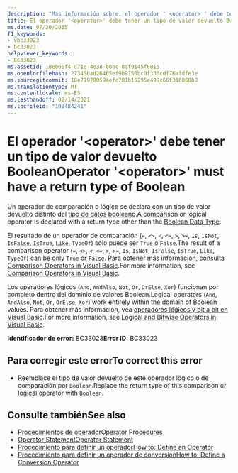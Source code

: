 ```yaml
---
description: "Más información sobre: el operador ' <operator> ' debe tener un tipo de valor devuelto booleano"
title: El operador '<operator>' debe tener un tipo de valor devuelto Boolean
ms.date: 07/20/2015
f1_keywords:
- vbc33023
- bc33023
helpviewer_keywords:
- BC33023
ms.assetid: 18e066f4-d71e-4e38-b0bc-8af9145f6015
ms.openlocfilehash: 273450ad26465ef9b9150bc0f330cdf76afdfe3e
ms.sourcegitcommit: 10e719780594efc781b15295e499c66f316068b8
ms.translationtype: MT
ms.contentlocale: es-ES
ms.lasthandoff: 02/14/2021
ms.locfileid: "100484241"
---
```

# <a name="operator-operator-must-have-a-return-type-of-boolean"></a><span data-ttu-id="51992-103">El operador '\<operator>' debe tener un tipo de valor devuelto Boolean</span><span class="sxs-lookup"><span data-stu-id="51992-103">Operator '\<operator>' must have a return type of Boolean</span></span>

<span data-ttu-id="51992-104">Un operador de comparación o lógico se declara con un tipo de valor devuelto distinto del [tipo de datos booleano](../language-reference/data-types/boolean-data-type.md).</span><span class="sxs-lookup"><span data-stu-id="51992-104">A comparison or logical operator is declared with a return type other than the [Boolean Data Type](../language-reference/data-types/boolean-data-type.md).</span></span>  
  
 <span data-ttu-id="51992-105">El resultado de un operador de comparación (`=`, `<>`, `<`, `<=`, `>`, `>=`, `Is`, `IsNot`, `IsFalse`, `IsTrue`, `Like`, `TypeOf`) solo puede ser `True` o `False`.</span><span class="sxs-lookup"><span data-stu-id="51992-105">The result of a comparison operator (`=`, `<>`, `<`, `<=`, `>`, `>=`, `Is`, `IsNot`, `IsFalse`, `IsTrue`, `Like`, `TypeOf`) can be only `True` or `False`.</span></span> <span data-ttu-id="51992-106">Para obtener más información, consulta [Comparison Operators in Visual Basic](../programming-guide/language-features/operators-and-expressions/comparison-operators.md).</span><span class="sxs-lookup"><span data-stu-id="51992-106">For more information, see [Comparison Operators in Visual Basic](../programming-guide/language-features/operators-and-expressions/comparison-operators.md).</span></span>  
  
 <span data-ttu-id="51992-107">Los operadores lógicos (`And`, `AndAlso`, `Not`, `Or`, `OrElse`, `Xor`) funcionan por completo dentro del dominio de valores Boolean.</span><span class="sxs-lookup"><span data-stu-id="51992-107">Logical operators (`And`, `AndAlso`, `Not`, `Or`, `OrElse`, `Xor`) work entirely within the domain of Boolean values.</span></span> <span data-ttu-id="51992-108">Para obtener más información, vea [operadores lógicos y bit a bit en Visual Basic](../programming-guide/language-features/operators-and-expressions/logical-and-bitwise-operators.md).</span><span class="sxs-lookup"><span data-stu-id="51992-108">For more information, see [Logical and Bitwise Operators in Visual Basic](../programming-guide/language-features/operators-and-expressions/logical-and-bitwise-operators.md).</span></span>  
  
 <span data-ttu-id="51992-109">**Identificador de error:** BC33023</span><span class="sxs-lookup"><span data-stu-id="51992-109">**Error ID:** BC33023</span></span>  
  
## <a name="to-correct-this-error"></a><span data-ttu-id="51992-110">Para corregir este error</span><span class="sxs-lookup"><span data-stu-id="51992-110">To correct this error</span></span>  
  
- <span data-ttu-id="51992-111">Reemplace el tipo de valor devuelto de este operador lógico o de comparación por `Boolean`.</span><span class="sxs-lookup"><span data-stu-id="51992-111">Replace the return type of this comparison or logical operator with `Boolean`.</span></span>  
  
## <a name="see-also"></a><span data-ttu-id="51992-112">Consulte también</span><span class="sxs-lookup"><span data-stu-id="51992-112">See also</span></span>

- [<span data-ttu-id="51992-113">Procedimientos de operador</span><span class="sxs-lookup"><span data-stu-id="51992-113">Operator Procedures</span></span>](../programming-guide/language-features/procedures/operator-procedures.md)
- [<span data-ttu-id="51992-114">Operator Statement</span><span class="sxs-lookup"><span data-stu-id="51992-114">Operator Statement</span></span>](../language-reference/statements/operator-statement.md)
- [<span data-ttu-id="51992-115">Procedimiento para definir un operador</span><span class="sxs-lookup"><span data-stu-id="51992-115">How to: Define an Operator</span></span>](../programming-guide/language-features/procedures/how-to-define-an-operator.md)
- [<span data-ttu-id="51992-116">Procedimiento para definir un operador de conversión</span><span class="sxs-lookup"><span data-stu-id="51992-116">How to: Define a Conversion Operator</span></span>](../programming-guide/language-features/procedures/how-to-define-a-conversion-operator.md)
